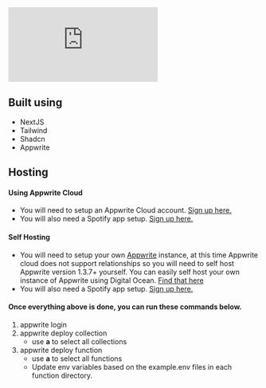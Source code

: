![Sprobble.xyz Screenshot](https://api.jibby.space/screenshot/https%3A%2F%2Fsprobble.xyz?width=1500&height=1080&darkMode=true)

## Built using
- NextJS
- Tailwind
- Shadcn
- Appwrite

## Hosting

#### Using Appwrite Cloud
- You will need to setup an Appwrite Cloud account. [Sign up here.](https://cloud.appwrite.io/register)
- You will also need a Spotify app setup. [Sign up here.](developer.spotify.com)

#### Self Hosting
- You will need to setup your own [Appwrite](appwrite.io) instance, at this time Appwrite cloud does not support relationships so you will need to self host Appwrite version 1.3.7+ yourself. You can easily self host your own instance of Appwrite using Digital Ocean. [Find that here](https://marketplace.digitalocean.com/apps/appwrite)
- You will also need a Spotify app setup. [Sign up here.](developer.spotify.com)

#### Once everything above is done, you can run these commands below.
1. appwrite login
2. appwrite deploy collection
   - use **a** to select all collections
3. appwrite deploy function
   - use **a** to select all functions
   - Update env variables based on the example.env files in each function directory.
